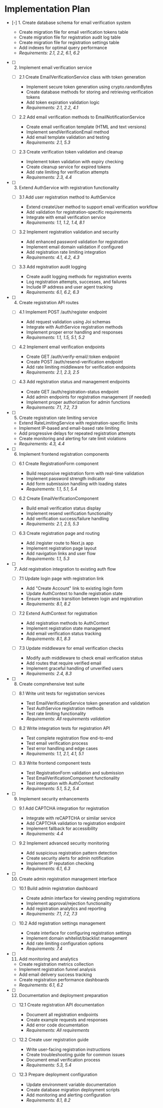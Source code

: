 # Implementation Plan

- [-] 1. Create database schema for email verification system



  - Create migration file for email verification tokens table
  - Create migration file for registration audit log table
  - Create migration file for registration settings table
  - Add indexes for optimal query performance
  - _Requirements: 2.1, 2.2, 6.1, 6.2_

- [ ] 2. Implement email verification service
  - [ ] 2.1 Create EmailVerificationService class with token generation
    - Implement secure token generation using crypto.randomBytes
    - Create database methods for storing and retrieving verification tokens
    - Add token expiration validation logic
    - _Requirements: 2.1, 2.2, 4.1_

  - [ ] 2.2 Add email verification methods to EmailNotificationService
    - Create email verification template (HTML and text versions)
    - Implement sendVerificationEmail method
    - Add email template validation and testing
    - _Requirements: 2.1, 5.3_

  - [ ] 2.3 Create verification token validation and cleanup
    - Implement token validation with expiry checking
    - Create cleanup service for expired tokens
    - Add rate limiting for verification attempts
    - _Requirements: 2.3, 4.4_

- [ ] 3. Extend AuthService with registration functionality
  - [ ] 3.1 Add user registration method to AuthService
    - Extend createUser method to support email verification workflow
    - Add validation for registration-specific requirements
    - Integrate with email verification service
    - _Requirements: 1.1, 1.2, 1.4, 8.1_

  - [ ] 3.2 Implement registration validation and security
    - Add enhanced password validation for registration
    - Implement email domain validation if configured
    - Add registration rate limiting integration
    - _Requirements: 4.1, 4.2, 4.3_

  - [ ] 3.3 Add registration audit logging
    - Create audit logging methods for registration events
    - Log registration attempts, successes, and failures
    - Include IP address and user agent tracking
    - _Requirements: 6.1, 6.2, 6.3_

- [ ] 4. Create registration API routes
  - [ ] 4.1 Implement POST /auth/register endpoint
    - Add request validation using Joi schemas
    - Integrate with AuthService registration methods
    - Implement proper error handling and responses
    - _Requirements: 1.1, 1.5, 5.1, 5.2_

  - [ ] 4.2 Implement email verification endpoints
    - Create GET /auth/verify-email/:token endpoint
    - Create POST /auth/resend-verification endpoint
    - Add rate limiting middleware for verification endpoints
    - _Requirements: 2.1, 2.3, 2.5_

  - [ ] 4.3 Add registration status and management endpoints
    - Create GET /auth/registration-status endpoint
    - Add admin endpoints for registration management (if needed)
    - Implement proper authorization for admin functions
    - _Requirements: 7.1, 7.2, 7.3_

- [ ] 5. Create registration rate limiting service
  - Extend RateLimitingService with registration-specific limits
  - Implement IP-based and email-based rate limiting
  - Add progressive delays for repeated registration attempts
  - Create monitoring and alerting for rate limit violations
  - _Requirements: 4.3, 4.4_

- [ ] 6. Implement frontend registration components
  - [ ] 6.1 Create RegistrationForm component
    - Build responsive registration form with real-time validation
    - Implement password strength indicator
    - Add form submission handling with loading states
    - _Requirements: 1.1, 5.1, 5.4_

  - [ ] 6.2 Create EmailVerificationComponent
    - Build email verification status display
    - Implement resend verification functionality
    - Add verification success/failure handling
    - _Requirements: 2.1, 2.5, 5.3_

  - [ ] 6.3 Create registration page and routing
    - Add /register route to Next.js app
    - Implement registration page layout
    - Add navigation links and user flow
    - _Requirements: 1.1, 5.3_

- [ ] 7. Add registration integration to existing auth flow
  - [ ] 7.1 Update login page with registration link
    - Add "Create Account" link to existing login form
    - Update AuthContext to handle registration state
    - Ensure seamless transition between login and registration
    - _Requirements: 8.1, 8.2_

  - [ ] 7.2 Extend AuthContext for registration
    - Add registration methods to AuthContext
    - Implement registration state management
    - Add email verification status tracking
    - _Requirements: 8.1, 8.3_

  - [ ] 7.3 Update middleware for email verification checks
    - Modify auth middleware to check email verification status
    - Add routes that require verified email
    - Implement graceful handling of unverified users
    - _Requirements: 2.4, 8.3_

- [ ] 8. Create comprehensive test suite
  - [ ] 8.1 Write unit tests for registration services
    - Test EmailVerificationService token generation and validation
    - Test AuthService registration methods
    - Test rate limiting functionality
    - _Requirements: All requirements validation_

  - [ ] 8.2 Write integration tests for registration API
    - Test complete registration flow end-to-end
    - Test email verification process
    - Test error handling and edge cases
    - _Requirements: 1.1, 2.1, 4.1, 5.1_

  - [ ] 8.3 Write frontend component tests
    - Test RegistrationForm validation and submission
    - Test EmailVerificationComponent functionality
    - Test integration with AuthContext
    - _Requirements: 5.1, 5.2, 5.4_

- [ ] 9. Implement security enhancements
  - [ ] 9.1 Add CAPTCHA integration for registration
    - Integrate with reCAPTCHA or similar service
    - Add CAPTCHA validation to registration endpoint
    - Implement fallback for accessibility
    - _Requirements: 4.4_

  - [ ] 9.2 Implement advanced security monitoring
    - Add suspicious registration pattern detection
    - Create security alerts for admin notification
    - Implement IP reputation checking
    - _Requirements: 6.1, 6.3_

- [ ] 10. Create admin registration management interface
  - [ ] 10.1 Build admin registration dashboard
    - Create admin interface for viewing pending registrations
    - Implement approval/rejection functionality
    - Add registration analytics and reporting
    - _Requirements: 7.1, 7.2, 7.3_

  - [ ] 10.2 Add registration settings management
    - Create interface for configuring registration settings
    - Implement domain whitelist/blacklist management
    - Add rate limiting configuration options
    - _Requirements: 7.4_

- [ ] 11. Add monitoring and analytics
  - Create registration metrics collection
  - Implement registration funnel analysis
  - Add email delivery success tracking
  - Create registration performance dashboards
  - _Requirements: 6.1, 6.2_

- [ ] 12. Documentation and deployment preparation
  - [ ] 12.1 Create registration API documentation
    - Document all registration endpoints
    - Create example requests and responses
    - Add error code documentation
    - _Requirements: All requirements_

  - [ ] 12.2 Create user registration guide
    - Write user-facing registration instructions
    - Create troubleshooting guide for common issues
    - Document email verification process
    - _Requirements: 5.3, 5.4_

  - [ ] 12.3 Prepare deployment configuration
    - Update environment variable documentation
    - Create database migration deployment scripts
    - Add monitoring and alerting configuration
    - _Requirements: 8.1, 8.2_